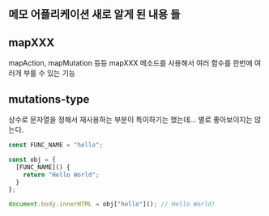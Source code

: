 ## 메모 어플리케이션 새로 알게 된 내용 들

## mapXXX
mapAction, mapMutation 등등 mapXXX 메소드를 사용해서 여러 함수를 한번에 여러개 부를 수 있는 기능

## mutations-type
상수로 문자열을 정해서 재사용하는 부분이 특이하기는 했는데... 별로 좋아보이지는 않는다.

```javascript
const FUNC_NAME = "hello";

const obj = {
  [FUNC_NAME]() {
    return "Hello World";
  }
};

document.body.innerHTML = obj["hello"](); // Hello World!
```





